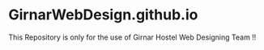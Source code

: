 # GirnarWebDesign.github.io
This Repository is only for the use of Girnar Hostel Web Designing Team !!
